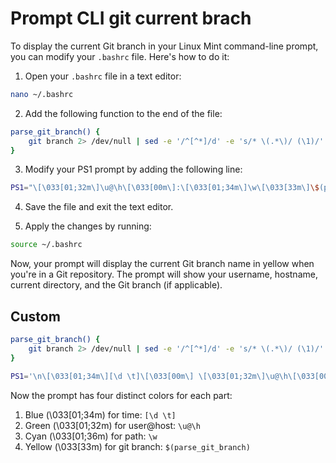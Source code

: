 # Prompt CLI git current brach

To display the current Git branch in your Linux Mint command-line prompt, you can modify your `.bashrc` file. Here's how to do it:

1. Open your `.bashrc` file in a text editor:

```bash
nano ~/.bashrc
```

2. Add the following function to the end of the file:

```bash
parse_git_branch() {
    git branch 2> /dev/null | sed -e '/^[^*]/d' -e 's/* \(.*\)/ (\1)/'
}
```

3. Modify your PS1 prompt by adding the following line:

```bash
PS1="\[\033[01;32m\]\u@\h\[\033[00m\]:\[\033[01;34m\]\w\[\033[33m\]\$(parse_git_branch)\[\033[00m\]\$ "
```

4. Save the file and exit the text editor.

5. Apply the changes by running:

```bash
source ~/.bashrc
```

Now, your prompt will display the current Git branch name in yellow when you're in a Git repository. The prompt will show your username, hostname, current directory, and the Git branch (if applicable).

## Custom

```bash
parse_git_branch() {
    git branch 2> /dev/null | sed -e '/^[^*]/d' -e 's/* \(.*\)/ (\1)/'
}

PS1='\n\[\033[01;34m\][\d \t]\[\033[00m\] \[\033[01;32m\]\u@\h\[\033[00m\]:\[\033[01;36m\]\w\[\033[33m\]$(parse_git_branch)\[\033[00m\]\n\$ '
```

Now the prompt has four distinct colors for each part:

1. Blue (\033[01;34m) for time: `[\d \t]`
2. Green (\033[01;32m) for user@host: `\u@\h`
3. Cyan (\033[01;36m) for path: `\w`
4. Yellow (\033[33m) for git branch: `$(parse_git_branch)`
